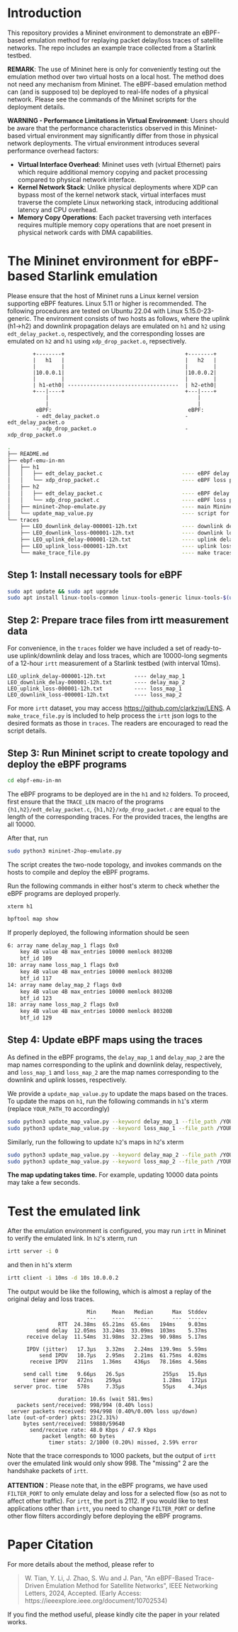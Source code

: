 # Introduction
This repository provides a Mininet environment to demonstrate an eBPF-based emulation method for replaying packet delay/loss traces of satellite networks. The repo includes an example trace collected from a Starlink testbed. 

__REMARK__: The use of Mininet here is only for conveniently testing out the emulation method over two virtual hosts on a local host. The method does not need any mechanism from Mininet. The eBPF-based emulation method can (and is supposed to) be deployed to real-life nodes of a physical network. Please see the commands of the Mininet scripts for the deployment details.

__WARNING - Performance Limitations in Virtual Environment__: Users should be aware that the performance characteristics observed in this Mininet-based virtual environment may significantly differ from those in physical network deployments. The virtual environment introduces several performance overhead factors:

- **Virtual Interface Overhead**: Mininet uses veth (virtual Ethernet) pairs which require additional memory copying and packet processing compared to physical network interface.
-  **Kernel Network Stack**: Unlike physical deployments where XDP can bypass most of the kernel network stack, virtual interfaces must traverse the complete Linux networking stack, introducing additional latency and CPU overhead.
-  **Memory Copy Operations**: Each packet traversing veth interfaces requires multiple memory copy operations that are noet present in physical network cards with DMA capabilities.

# The Mininet environment for eBPF-based Starlink emulation

Please ensure that the host of Mininet runs a Linux kernel version supporting eBPF features. Linux 5.11 or higher is recommended. The following procedures are tested on Ubuntu 22.04 with Linux 5.15.0-23-generic. The environment consists of two hosts as follows, where the uplink (h1->h2) and downlink propagation delays are emulated on `h1` and `h2` using `edt_delay_packet.o`, respectively, and the corresponding losses are emulated on `h2` and `h1` using `xdp_drop_packet.o`, repsectively. 

```
        +--------+                                      +--------+
        |   h1   |                                      |   h2   |
        |        |                                      |        |
        |10.0.0.1|                                      |10.0.0.2|
        |        |                                      |        |
        | h1-eth0| -----------------------------------  | h2-eth0|
        +---|----+                                      +---|----+
            |                                               |
            |                                               |
         eBPF:                                           eBPF:
         - edt_delay_packet.o                           - edt_delay_packet.o
         - xdp_drop_packet.o                            - xdp_drop_packet.o
```

```bash
.
├── README.md
├── ebpf-emu-in-mn
│   ├── h1
│   │   ├── edt_delay_packet.c                         ---- eBPF delay program on h1
│   │   └── xdp_drop_packet.c                          ---- eBPF loss program on h1
│   ├── h2
│   │   ├── edt_delay_packet.c                         ---- eBPF delay program on h2
│   │   └── xdp_drop_packet.c                          ---- eBPF loss program on h2
│   ├── mininet-2hop-emulate.py                        ---- main Mininet script
│   └── update_map_value.py                            ---- script for update eBPF maps
└── traces
    ├── LEO_downlink_delay-000001-12h.txt              ---- downlink delay trace (deploy on h2)
    ├── LEO_downlink_loss-000001-12h.txt               ---- downlink loss trace (deploy on h1)
    ├── LEO_uplink_delay-000001-12h.txt                ---- uplink delay trace (deploy on h1)
    ├── LEO_uplink_loss-000001-12h.txt                 ---- uplink loss trace (deploy on h2)
    └── make_trace_file.py                             ---- make traces from irtt json logs
```

## Step 1: Install necessary tools for eBPF
```bash
sudo apt update && sudo apt upgrade
sudo apt install linux-tools-common linux-tools-generic linux-tools-$(uname -r)
```

## Step 2: Prepare trace files from irtt measurement data

For convenience, in the `traces` folder we have included a set of ready-to-use uplink/downlink delay and loss traces, which are 10000-long segments of a 12-hour `irtt` measurement of a Starlink testbed (with interval 10ms). 

```
LEO_uplink_delay-000001-12h.txt			---- delay_map_1
LEO_downlink_delay-000001-12h.txt		---- delay_map_2
LEO_uplink_loss-000001-12h.txt			---- loss_map_1
LEO_downlink_loss-000001-12h.txt		---- loss_map_2
```

For more `irtt` dataset, you may access <https://github.com/clarkzjw/LENS>. A `make_trace_file.py` is included to help process the `irtt` json logs to the desired formats as those in `traces`. The readers are encouraged to read the script details.

## Step 3: Run Mininet script to create topology and deploy the eBPF programs
```bash
cd ebpf-emu-in-mn
```
The eBPF programs to be deployed are in the `h1` and `h2` folders. To proceed, first ensure that the `TRACE_LEN` macro of the programs `{h1,h2}/edt_delay_packet.c`, `{h1,h2}/xdp_drop_packet.c` are equal to the length of the corresponding traces. For the provided traces, the lengths are all 10000. 

After that, run

```bash
sudo python3 mininet-2hop-emulate.py
```
The script creates the two-node topology, and invokes commands on the hosts to compile and deploy the eBPF programs.

Run the following commands in either host's xterm to check whether the eBPF programs are deployed properly.

```
xterm h1
```

```bash
bpftool map show
```

If properly deployed, the following information should be seen

```bash
6: array name delay_map_1 flags 0x0
	key 4B value 4B max_entries 10000 memlock 80320B
	btf_id 109
10: array name loss_map_1 flags 0x0
	key 4B value 4B max_entries 10000 memlock 80320B
	btf_id 117
14: array name delay_map_2 flags 0x0
	key 4B value 4B max_entries 10000 memlock 80320B
	btf_id 123
18: array name loss_map_2 flags 0x0
	key 4B value 4B max_entries 10000 memlock 80320B
	btf_id 129
```


## Step 4: Update eBPF maps using the traces

As defined in the eBPF programs, the `delay_map_1` and `delay_map_2` are the map names corresponding to the uplink and downlink delay, respectively, and `loss_map_1` and `loss_map_2` are the map names corresponding to the downlink and uplink losses, respectively. 

We provide a `update_map_value.py` to update the maps based on the traces. To update the maps on `h1`, run the following commands in `h1`'s xterm (replace `YOUR_PATH_TO` accordingly)

```bash
sudo python3 update_map_value.py --keyword delay_map_1 --file_path /YOUR_PATH_TO/LEO_uplink_delay-000001-12h.txt
sudo python3 update_map_value.py --keyword loss_map_1 --file_path /YOUR_PATH_TO/LEO_downlink_loss-000001-12h.txt
```

Similarly, run the following to update `h2`'s maps in `h2`'s xterm

```bash
sudo python3 update_map_value.py --keyword delay_map_2 --file_path /YOUR_PATH_TO/LEO_downlink_delay-000001-12h.txt
sudo python3 update_map_value.py --keyword loss_map_2 --file_path /YOUR_PATH_TO/LEO_uplink_loss-000001-12h.txt
```

**The map updating takes time.** For example, updating 10000 data points may take a few seconds.


# Test the emulated link
After the emulation environment is configured, you may run `irtt` in Mininet to verify the emulated link. In `h2`'s xterm, run

```bash
irtt server -i 0
```

and then in `h1`'s xterm

```bash
irtt client -i 10ms -d 10s 10.0.0.2
```

The output would be like the following, which is almost a replay of the original delay and loss traces.

```
                         Min     Mean   Median      Max  Stddev
                         ---     ----   ------      ---  ------
                RTT  24.38ms  65.21ms  65.6ms   194ms    9.03ms
         send delay  12.05ms  33.24ms  33.09ms  103ms    5.37ms
      receive delay  11.54ms  31.98ms  32.23ms  90.98ms  5.17ms
                                                               
      IPDV (jitter)   17.3µs   3.32ms   2.24ms  139.9ms  5.59ms
          send IPDV   10.7µs   2.95ms   2.21ms  61.75ms  4.02ms
       receive IPDV   211ns   1.36ms    436µs   78.16ms  4.56ms
                                                               
     send call time   9.66µs   26.5µs            255µs   15.8µs
        timer error   472ns    259µs             1.28ms   172µs
  server proc. time   578s     7.35µs            55µs    4.34µs

                duration: 10.6s (wait 581.9ms)
   packets sent/received: 998/994 (0.40% loss)
 server packets received: 994/998 (0.40%/0.00% loss up/down)
late (out-of-order) pkts: 23(2.31%)
     bytes sent/received: 59880/59640
       send/receive rate: 48.0 Kbps / 47.9 Kbps
           packet length: 60 bytes
             timer stats: 2/1000 (0.20%) missed, 2.59% error

```

Note that the trace corresponds to 1000 packets, but the output of `irtt` over the emulated link would only show 998. The "missing" 2 are the handshake packets of `irtt`.

**ATTENTION**：Please note that, in the eBPF programs, we have used `FILTER_PORT` to only emulate delay and loss for a selected flow (so as not to affect other traffic). For `irtt`, the port is 2112. If you would like to test applications other than `irtt`, you need to change `FILTER_PORT` or define other flow filters accordingly before deploying the eBPF programs.

# Paper Citation
For more details about the method, please refer to

<blockquote>
    W. Tian, Y. Li, J. Zhao, S. Wu and J. Pan, "An eBPF-Based Trace-Driven Emulation Method for Satellite Networks", IEEE Networking Letters, 2024, Accepted. (Early Access: https://ieeexplore.ieee.org/document/10702534)
</blockquote>

If you find the method useful, please kindly cite the paper in your related works.
